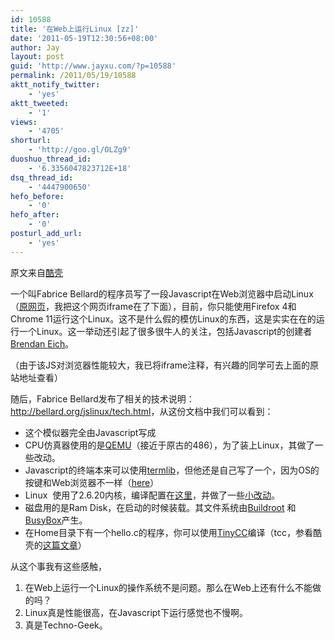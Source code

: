 ```yaml
---
id: 10588
title: '在Web上运行Linux [zz]'
date: '2011-05-19T12:30:56+08:00'
author: Jay
layout: post
guid: 'http://www.jayxu.com/?p=10588'
permalink: /2011/05/19/10588
aktt_notify_twitter:
    - 'yes'
aktt_tweeted:
    - '1'
views:
    - '4705'
shorturl:
    - 'http://goo.gl/OLZg9'
duoshuo_thread_id:
    - '6.3356047823712E+18'
dsq_thread_id:
    - '4447900650'
hefo_before:
    - '0'
hefo_after:
    - '0'
posturl_add_url:
    - 'yes'
---
```


原文来自<a href="http://coolshell.cn/articles/4722.html" target="_blank">酷壳</a>

一个叫Fabrice Bellard的程序员写了一段Javascript在Web浏览器中启动Linux（<a href="http://bellard.org/jslinux/" target="_blank">原网页</a>，我把这个网页iframe在了下面），目前，你只能使用Firefox 4和Chrome 11运行这个Linux。这不是什么假的模仿Linux的东西，这是实实在在的运行一个Linux。这一举动还引起了很多很牛人的关注，包括Javascript的创建者<a href="http://twitter.com/#!/BrendanEich/status/70393502328045568" target="_blank">Brendan Eich</a>。

<!--iframe frameborder="0" height="600" id="1kjs" src="http://bellard.org/jslinux/" style="background-image: initial; background-attachment: initial; background-origin: initial; background-clip: initial; background-color: rgb(0, 0, 0); border-top-width: 0px; border-right-width: 0px; border-bottom-width: 0px; border-left-width: 0px; border-style: initial; border-color: initial; background-position: initial initial; background-repeat: initial initial; " width="550"></iframe-->

（由于该JS对浏览器性能较大，我已将iframe注释，有兴趣的同学可去上面的原站地址查看）

随后，Fabrice Bellard发布了相关的技术说明：<a href="http://bellard.org/jslinux/tech.html" target="_blank">http://bellard.org/jslinux/tech.html</a>，从这份文档中我们可以看到：
<ul>
 	<li>这个模似器完全由Javascript写成</li>
 	<li>CPU仿真器使用的是<a href="http://wiki.qemu.org/Main_Page">QEMU</a>（接近于原古的486），为了装上Linux，其做了一些改动。</li>
 	<li>Javascript的终端本来可以使用<a href="http://www.masswerk.at/termlib/">termlib</a>，但他还是自己写了一个，因为OS的按键和Web浏览器不一样（<a href="http://unixpapa.com/js/key.html">here</a>）</li>
 	<li>Linux  使用了2.6.20内核，编译配置在<a href="http://bellard.org/jslinux/config_linux-2.6.20" target="_blank">这里</a>，并做了一些<a href="http://bellard.org/jslinux/patch_linux-2.6.20" target="_blank">小改动</a>。</li>
 	<li>磁盘用的是Ram Disk，在启动的时候装载。其文件系统由<a href="http://buildroot.uclibc.org/">Buildroot</a> 和<a href="http://www.busybox.net/">BusyBox</a>产生。</li>
 	<li>在Home目录下有一个hello.c的程序，你可以使用<a href="http://bellard.org/tcc/">TinyCC</a>编译（tcc，参看酷壳的<a title="用TCC可以干些什么？" href="http://coolshell.cn/articles/786.html" target="_blank">这篇文章</a>）</li>
</ul>
从这个事我有这些感触，
<ol>
 	<li>在Web上运行一个Linux的操作系统不是问题。那么在Web上还有什么不能做的吗？</li>
 	<li>Linux真是性能很高，在Javascript下运行感觉也不慢啊。</li>
 	<li>真是Techno-Geek。</li>
</ol>